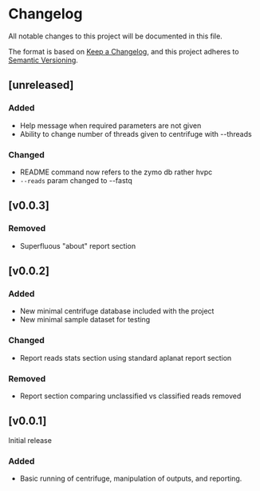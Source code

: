 # Changelog
All notable changes to this project will be documented in this file.

The format is based on [Keep a Changelog](https://keepachangelog.com/en/1.0.0/),
and this project adheres to [Semantic Versioning](https://semver.org/spec/v2.0.0.html).

## [unreleased]
### Added
- Help message when required parameters are not given
- Ability to change number of threads given to centrifuge with --threads

### Changed
- README command now refers to the zymo db rather hvpc
- `--reads` param changed to --fastq

## [v0.0.3]

### Removed
- Superfluous "about" report section 

## [v0.0.2]

### Added
- New minimal centrifuge database included with the project
- New minimal sample dataset for testing

### Changed
- Report reads stats section using standard aplanat report section

### Removed
- Report section comparing unclassified vs classified reads removed

## [v0.0.1]

Initial release

### Added
- Basic running of centrifuge, manipulation of outputs, and reporting.
